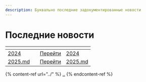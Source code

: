 ```yaml
---
description: Буквально последние задокументированные новости
---
```


# Последние новости

<table data-card-size="large" data-view="cards"><thead><tr><th></th><th></th><th></th><th data-hidden data-card-target data-type="content-ref"></th></tr></thead><tbody><tr><td><a data-mention href="2024/">2024</a></td><td></td><td><a href="2024/">Перейти</a></td><td><a href="2024/">2024</a></td></tr><tr><td><a data-mention href="2025.md">2025.md</a></td><td></td><td><a href="2025.md">Перейти</a></td><td><a href="2025.md">2025.md</a></td></tr></tbody></table>

{% content-ref url="../" %}
[..](../)
{% endcontent-ref %}
